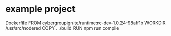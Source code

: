 # example project

Dockerfile
    FROM cybergroupignite/runtime:rc-dev-1.0.24-98aff1b
    WORKDIR /usr/src/nodered
    COPY . ./build
    RUN npm run compile